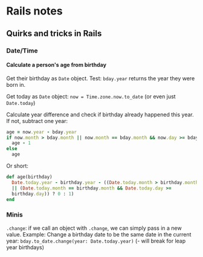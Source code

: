 # Rails notes
## Quirks and tricks in Rails

### Date/Time
#### Calculate a person's age from birthday
Get their birthday as `Date` object. Test: `bday.year` returns the year
they were born in.

Get today as `Date` object: `now = Time.zone.now.to_date` (or even just
`Date.today`)

Calculate year difference and check if birthday already happened this year.
If not, subtract one year:
``` ruby
age = now.year - bday.year
if now.month > bday.month || now.month == bday.month && now.day >= bday.day
  age - 1
else
  age
```
Or short:
``` ruby
def age(birthday)
  Date.today.year - birthday.year - ((Date.today.month > birthday.month
  || (Date.today.month == birthday.month && Date.today.day >=
  birthday.day)) ? 0 : 1)
end
```


### Minis
`.change`: if we call an object with `.change`, we can simply pass in a
new value. Example: Change a birthday date to be the same date in the
current year:
`bday.to_date.change(year: Date.today.year)` (- will break for leap year
birthdays)
